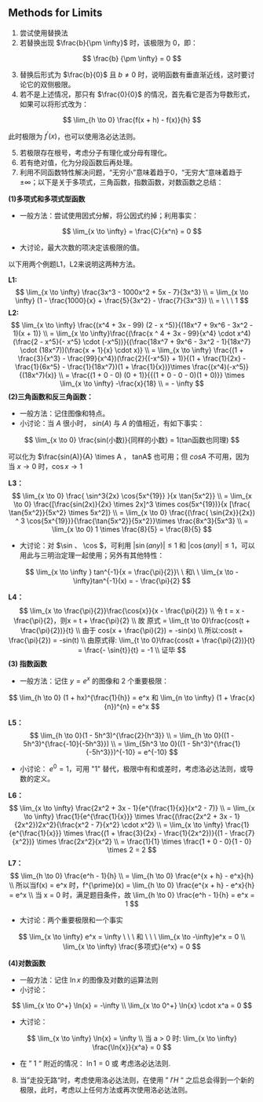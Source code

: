 ## Methods for Limits

1. 尝试使用替换法
2. 若替换出现 $\frac{b}{\pm \infty}$ 时，该极限为 0，即：

$$
\frac{b} {\pm \infty} = 0
$$

3. 替换后形式为 $\frac{b}{0}$ 且 $b \neq 0$ 时，说明函数有垂直渐近线，这时要讨论它的双侧极限。
4. 若不是上述情况，那只有 $\frac{0}{0}$ 的情况，首先看它是否为导数形式，如果可以将形式改为：

$$
\lim_{h \to 0} \frac{f(x + h) - f(x)}{h}
$$

此时极限为 $f^{\prime}(x)$，也可以使用洛必达法则。

5. 若极限存在根号，考虑分子有理化或分母有理化。
6. 若有绝对值，化为分段函数后再处理。
7. 利用不同函数特性解决问题，“无穷小”意味着趋于0，“无穷大”意味着趋于 $\pm \infty$；以下是关于多项式，三角函数，指数函数，对数函数之总结：

**(1)多项式和多项式型函数**

+ 一般方法：尝试使用因式分解，将公因式约掉；利用事实：

$$
\lim_{x \to \infty} = \frac{C}{x^n} = 0
$$

+ 大讨论，最大次数的项决定该极限的值。

以下用两个例题L1，L2来说明这两种方法。

**L1:** 
$$
\lim_{x \to \infty} \frac{3x^3 - 1000x^2 + 5x - 7}{3x^3} \\
= \lim_{x \to \infty} (1 - \frac{1000}{x} + \frac{5}{3x^2} - \frac{7}{3x^3}) \\
= \ \ \ 1
$$
**L2:**
$$
\lim_{x \to \infty} \frac{(x^4 + 3x - 99) (2 - x ^5)}{(18x^7 + 9x^6 - 3x^2 - 1)(x + 1)} \\
= \lim_{x \to \infty}\frac{(\frac{x ^ 4 + 3x - 99}{x^4} \cdot x^4) (\frac{2 - x^5}{- x^5} \cdot (-x^5))}{(\frac{18x^7 + 9x^6 - 3x^2 - 1}{18x^7} \cdot (18x^7))(\frac{x + 1}{x} \cdot x)} \\
= \lim_{x \to \infty} \frac{(1 + \frac{3}{x^3} - \frac{99}{x^4})(\frac{2}{(-x^5)} + 1)}{(1 + \frac{1}{2x} - \frac{1}{6x^5} - \frac{1}{18x^7})(1 + \frac{1}{x})}\times \frac{(x^4)(-x^5)}{(18x^7)(x)} \\
= \frac{(1 + 0 - 0) (0 + 1)}{{(1 + 0 - 0 - 0)(1 + 0)}} \times \lim_{x \to \infty} -\frac{x}{18} \\
= - \infty
$$
**(2)三角函数和反三角函数：**

+ 一般方法：记住图像和特点。
+ 小讨论：当 $A$ 很小时， $sin(A)$ 与 $A$ 的值相近，有如下事实：

$$
\lim_{x \to 0} \frac{sin(小数)}{同样的小数} = 1(tan函数也同理)
$$

可以化为 $\frac{sin(A)}{A} \times A ， tanA$ 也可用；但 $cosA$ 不可用，因为当 $x \to 0$ 时，$\cos{x} \to 1$

**L3：**
$$
\lim_{x \to 0} \frac{ \sin^3{2x} \cos{5x^{19}} }{x \tan{5x^2}} \\
= \lim_{x \to 0} \frac{[\frac{sin(2x)}{2x} \times 2x]^3 \times cos(5x^{19})}{x [\frac{ \tan{5x^2}}{5x^2} \times 5x^2]} \\
= \lim_{x \to 0} \frac{(\frac{ \sin{2x}}{2x}) ^ 3 \cos{5x^{19}}}{\frac{\tan{5x^2}}{5x^2}}\times \frac{8x^3}{5x^3} \\
= \lim_{x \to 0} 1 \times \frac{8}{5} = \frac{8}{5}
$$

+ 大讨论：对 $\sin 、 \cos $，可利用 $\lvert \sin(any) \rvert \leq 1$ 和 $\lvert \cos(any) \rvert \leq 1$，可以用此与三明治定理一起使用；另外有其他特性：

$$
\lim_{x \to \infty } tan^{-1}{x = \frac{\pi}{2}}\ \  和\ \ \lim_{x \to -\infty}tan^{-1}(x) = - \frac{\pi}{2}
$$

**L4：**
$$
\lim_{x \to \frac{\pi}{2}}\frac{\cos{x}}{x - \frac{\pi}{2}} \\
令 t = x - \frac{\pi}{2}，则x = t + \frac{\pi}{2} \\
故 原式 = \lim_{t \to 0}\frac{cos(t + \frac{\pi}{2})}{t} \\
由于 cos(x + \frac{\pi}{2}) = -sin(x) \\
所以:cos(t + \frac{\pi}{2}) = -sin(t) \\
由原式得: \lim_{t \to 0}\frac{cos(t + \frac{\pi}{2})}{t} = \frac{- \sin{t}}{t} = -1 \\
证毕
$$
**(3) 指数函数**

+ 一般方法：记住 $y = e^x$ 的图像和 2 个重要极限：

$$
\lim_{h \to 0} (1 + hx)^{\frac{1}{h}} = e^x 和 \lim_{n \to \infty} (1 + \frac{x}{n})^{n} = e^x
$$

**L5：**
$$
\lim_{h \to 0}(1 - 5h^3)^{\frac{2}{h^3}} \\
= \lim_{h \to 0}((1 - 5h^3)^{\frac{-10}{-5h^3}}) \\
= \lim_{5h^3 \to 0}((1 - 5h^3)^{\frac{1}{-5h^3}})^{-10}
= e^{-10}
$$

+ 小讨论： $e^0 = 1$，可用 "1" 替代，极限中有和或差时，考虑洛必达法则，或导数的定义。

**L6：**
$$
\lim_{x \to \infty} \frac{2x^2 + 3x - 1}{e^{\frac{1}{x}}(x^2 - 7)} \\
= \lim_{x \to \infty} \frac{1}{e^{\frac{1}{x}}} \times \frac{(\frac{2x^2 + 3x - 1}{2x^2})2x^2}{\frac{x^2 - 7}{x^2} \cdot x^2} \\
= \lim_{x \to \infty} \frac{1}{e^{\frac{1}{x}}} \times \frac{(1 + \frac{3}{2x} - \frac{1}{2x^2})}{(1 - \frac{7}{x^2})} \times \frac{2x^2}{x^2} \\
= \frac{1}{1} \times \frac{1 + 0 - 0}{1 - 0} \times 2 = 2
$$
**L7：**
$$
\lim_{h \to 0} \frac{e^h - 1}{h} \\
= \lim_{h \to 0} \frac{e^{x + h} - e^x}{h} \\
所以当f(x) = e^x 时，f^{\prime}(x) = \lim_{h \to 0} \frac{e^{x + h} - e^x}{h} = e^x \\
当 x = 0 时，满足题目条件，故 \lim_{h \to 0} \frac{e^h - 1}{h} = e^x = 1 
$$

+ 大讨论：两个重要极限和一个事实

$$
\lim_{x \to \infty} e^x = \infty \ \ \ 和 \ \ \ \lim_{x \to -\infty}e^x = 0 \\
\lim_{x \to \infty} \frac{多项式}{e^x} = 0
$$

**(4)对数函数**

+ 一般方法：记住 $\ln{x}$ 的图像及对数的运算法则
+ 小讨论：

$$
\lim_{x \to 0^+} \ln{x} = -\infty \\
\lim_{x \to 0^+} \ln{x} \cdot x^a = 0
$$

+ 大讨论：

$$
\lim_{x \to \infty} \ln{x} = \infty \\
当 a > 0 时: \lim_{x \to \infty} \frac{\ln{x}}{x^a} = 0 
$$

+ 在 ” $1$ “ 附近的情况： $\ln{1} = 0$ 或 考虑洛必达法则.

8. 当”走投无路“时，考虑使用洛必达法则，在使用 ” $l'H$ “ 之后总会得到一个新的极限，此时，考虑以上任何方法或再次使用洛必达法则。
